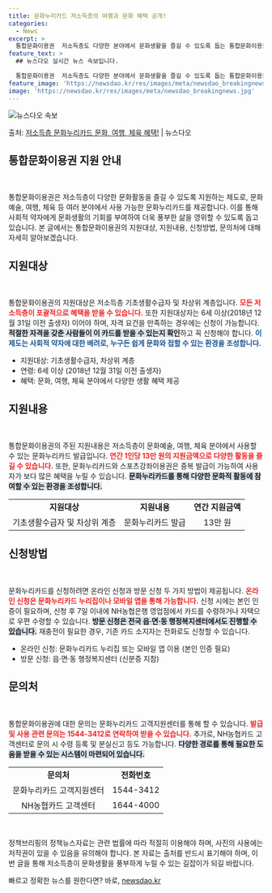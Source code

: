 ```yaml
---
title: 문화누리카드 저소득층의 여행과 문화 혜택 공개!
categories:
  - News
excerpt: >
  통합문화이용권  저소득층도 다양한 분야에서 문화생활을 즐길 수 있도록 돕는 통합문화이용권(문화누리카드)에 대…
feature_text: >
  ## 뉴스다오 실시간 뉴스 속보입니다.

  통합문화이용권  저소득층도 다양한 분야에서 문화생활을 즐길 수 있도록 돕는 통합문화이용권(문화누리카드)에 대…
feature_image: 'https://newsdao.kr/res/images/meta/newsdao_breakingnews.jpg'
image: 'https://newsdao.kr/res/images/meta/newsdao_breakingnews.jpg'
---
```


![뉴스다오 속보](https://newsdao.kr/res/images/meta/newsdao_breakingnews.jpg)

<p>출처: <a href="https://newsdao.kr/4821" rel="dofollow">저소득층 문화누리카드 문화, 여행, 체육 혜택!</a> | 뉴스다오</p>

<h2 data-ke-size="size26">통합문화이용권 지원 안내</h2>

<p data-ke-size="size16">&nbsp;</p>

통합문화이용권은 저소득층이 다양한 문화활동을 즐길 수 있도록 지원하는 제도로, 문화예술, 여행, 체육 등 여러 분야에서 사용 가능한 문화누리카드를 제공합니다. 이를 통해 사회적 약자에게 문화생활의 기회를 부여하여 더욱 풍부한 삶을 영위할 수 있도록 돕고 있습니다. 본 글에서는 통합문화이용권의 지원대상, 지원내용, 신청방법, 문의처에 대해 자세히 알아보겠습니다.

<h2 data-ke-size="size26">지원대상</h2>

<p data-ke-size="size16">&nbsp;</p>

통합문화이용권의 지원대상은 저소득층 기초생활수급자 및 차상위 계층입니다. <b><span style="color: #ee2323;">모든 저소득층이 포괄적으로 혜택을 받을 수 있습니다.</span></b> 또한 지원대상자는 6세 이상(2018년 12월 31일 이전 출생자) 이어야 하며, 자격 요건을 만족하는 경우에는 신청이 가능합니다. <b><span style="background-color: #21538527;">적절한 자격을 갖춘 사람들이 이 카드를 받을 수 있는지 확인</span></b>하고 꼭 신청해야 합니다. <b><span style="color: #1a5490;">이 제도는 사회적 약자에 대한 배려로, 누구든 쉽게 문화와 접할 수 있는 환경을 조성합니다.</span></b>

<ul>
  <li>지원대상: 기초생활수급자, 차상위 계층</li>
  <li>연령: 6세 이상 (2018년 12월 31일 이전 출생자)</li>
  <li>혜택: 문화, 여행, 체육 분야에서 다양한 생활 혜택 제공</li>
</ul>

<h2 data-ke-size="size26">지원내용</h2>

<p data-ke-size="size16">&nbsp;</p>

통합문화이용권의 주된 지원내용은 저소득층이 문화예술, 여행, 체육 분야에서 사용할 수 있는 문화누리카드 발급입니다. <b><span style="color: #ee2323;">연간 1인당 13만 원의 지원금액으로 다양한 활동을 즐길 수 있습니다.</span></b> 또한, 문화누리카드와 스포츠강좌이용권은 중복 발급이 가능하여 사용자가 보다 많은 혜택을 누릴 수 있습니다. <b><span style="background-color: #21538527;">문화누리카드를 통해 다양한 문화적 활동에 참여할 수 있는 환경을 조성합니다.</span></b> 

<table>
  <tr>
    <td style="text-align: center; height: 17px;"><b>지원대상</b></td>
    <td style="text-align: center; height: 17px;"><b>지원내용</b></td>
    <td style="text-align: center; height: 17px;"><b>연간 지원금액</b></td>
  </tr>
  <tr>
    <td style="text-align: center; height: 17px;">기초생활수급자 및 차상위 계층</td>
    <td style="text-align: center; height: 17px;">문화누리카드 발급</td>
    <td style="text-align: center; height: 17px;">13만 원</td>
  </tr>
</table>

<h2 data-ke-size="size26">신청방법</h2>

<p data-ke-size="size16">&nbsp;</p>

문화누리카드를 신청하려면 온라인 신청과 방문 신청 두 가지 방법이 제공됩니다. <b><span style="color: #ee2323;">온라인 신청은 문화누리카드 누리집이나 모바일 앱을 통해 가능합니다.</span></b> 신청 시에는 본인 인증이 필요하며, 신청 후 7일 이내에 NH농협은행 영업점에서 카드를 수령하거나 자택으로 우편 수령할 수 있습니다. <b><span style="background-color: #21538527;">방문 신청은 전국 읍·면·동 행정복지센터에서도 진행할 수 있습니다.</span></b> 재충전이 필요한 경우, 기존 카드 소지자는 전화로도 신청할 수 있습니다.

<ul>
  <li>온라인 신청: 문화누리카드 누리집 또는 모바일 앱 이용 (본인 인증 필요)</li>
  <li>방문 신청: 읍·면·동 행정복지센터 (신분증 지참)</li>
</ul>

<h2 data-ke-size="size26">문의처</h2>

<p data-ke-size="size16">&nbsp;</p>

통합문화이용권에 대한 문의는 문화누리카드 고객지원센터를 통해 할 수 있습니다. <b><span style="color: #ee2323;">발급 및 사용 관련 문의는 1544-3412로 연락하여 받을 수 있습니다.</span></b> 추가로, NH농협카드 고객센터로 문의 시 수령 등록 및 분실신고 등도 가능합니다. <b><span style="background-color: #21538527;">다양한 경로를 통해 필요한 도움을 받을 수 있는 시스템이 마련되어 있습니다.</span></b>

<table>
  <tr>
    <td style="text-align: center; height: 17px;"><b>문의처</b></td>
    <td style="text-align: center; height: 17px;"><b>전화번호</b></td>
  </tr>
  <tr>
    <td style="text-align: center; height: 17px;">문화누리카드 고객지원센터</td>
    <td style="text-align: center; height: 17px;">1544-3412</td>
  </tr>
  <tr>
    <td style="text-align: center; height: 17px;">NH농협카드 고객센터</td>
    <td style="text-align: center; height: 17px;">1644-4000</td>
  </tr>
</table>

<p data-ke-size="size16">&nbsp;</p>

정책브리핑의 정책뉴스자료는 관련 법률에 따라 적절히 이용해야 하며, 사진의 사용에는 저작권이 있을 수 있음을 유의해야 합니다. 본 자료는 출처를 반드시 표기해야 하며, 이번 글을 통해 저소득층이 문화생활을 풍부하게 누릴 수 있는 길잡이가 되길 바랍니다. 

빠르고 정확한 뉴스를 원한다면? 바로, <a href="https://newsdao.kr" rel="dofollow">newsdao.kr</a>


